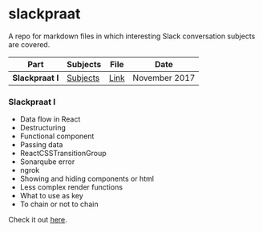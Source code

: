 # slackpraat
A repo for markdown files in which interesting Slack conversation subjects are covered.

| Part             | Subjects                   | File                    | Date          |
| ---------------- | -------------------------- | ----------------------- | ------------- |
| **Slackpraat I** | [Subjects](#slackpraat-i)  | [Link](slackpraat-i.md) | November 2017 |

### Slackpraat I

- Data flow in React
- Destructuring
- Functional component
- Passing data
- ReactCSSTransitionGroup
- Sonarqube error
- ngrok
- Showing and hiding components or html
- Less complex render functions
- What to use as key
- To chain or not to chain

Check it out [here](slackpraat-i.md).
